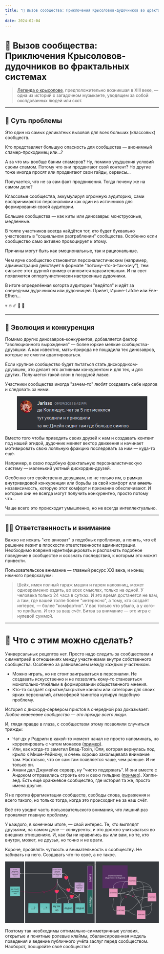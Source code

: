 ```yaml
---
title: "🐀 Вызов сообщества: Приключения Крысоловов-дудочников во фрактальных системах
"
date: 2024-02-04
---
```


# 🐀 Вызов сообщества: Приключения Крысоловов-дудочников во фрактальных системах

> [Легенда о крысолове](https://ru.wikipedia.org/wiki/Гамельнский_крысолов), предположительно возникшая в XIII веке, — одна из историй о загадочном музыканте, уводящем за собой околдованных людей или скот.

---

## 🎯 Суть проблемы

Это один из самых деликатных вызовов для всех больших (классовых) сообществ.

Кто представляет большую опасность для сообщества — анонимный спамер-проходимец или...?

А за что мы вообще баним спамеров? Ну, помимо ухудшения условий своим спамом. Потому что они продвигают свой контент? Но другие тоже иногда просят или продвигают свои гайды, сервисы...

Получается, что не за сам факт продвижения. Тогда почему же на самом деле?

Классовые сообщества, аккумулируя огромную аудиторию, сами воспринимаются персоналиями как один из источников для формирования своей аудитории.

Большие сообщества — как киты или динозавры: монструозные, медленные.

В толпе участников всегда найдётся тот, кто будет буквально участвовать в "социальном разграблении" сообщества. Особенно если сообщество само активно провоцирует к этому.

Причины могут быть как эмоциональные, так и рациональные.

Чем ярче сообщество становится персоналистическим (например, администрация действует в формате "потому-что-я-так-хочу"), тем сильнее этот дурной пример становится заразительным. И на свет появляются оппортунистически настроенные дудочники.

В итоге определённая когорта аудитории "ведётся" и идёт за очередным дудочником или дудочницей. Привет, Ирине-Lafdre или Еве-Efhen...

💀 🔥 ☄️ 🦕 🦖

---

## 🦖 Эволюция и конкуренция

Помимо других динозавров-конкурентов, добавляется фактор "эволюционного вырождения" — более юркие мелкие сообщества-друзяшки. А как известно, мать-природа не пощадила тех динозавров, которые не смогли адаптироваться.

Если крупное сообщество будет пытаться стать дискордиком-друзяшек, это делает его активным конкурентом и для тех, и для других. Получается такой слон в посудной лавке.

Участники сообщества иногда "зачем-то" любят создавать себе идолов и следовать за ними.


<div align="center">

![img_1.png](/images/assets/img-1.png)

</div>



Вместо того чтобы приводить своих друзей к нам и создавать контент под нашей эгидой, дудочник меняет вектор движения и начинает мотивировать свою лояльную фракцию последовать за ним — куда-то ещё.

Например, в свою подобную фрактальную персоналистическую систему — маленький уютный дискордик-друзей.

Особенно это свойственно девушкам, но не только им, в рамках внутривидовой конкуренции или борьбы за свой комфорт или ~~власть~~ независимость, которую этот комфорт и признание обеспечивают. И которые они не всегда могут получить конкурентно, просто потому что...

Чаще всего это происходит умышленно, но не всегда интеллектуально.

---

## 🕵️‍♂️ Ответственность и внимание

Важно не искать "кто виноват" в подобных проблемах, а понять, что её решение лежит в плоскости ответственности администрации. Необходимо вовремя идентифицировать и распознать подобное поведение в сообществе и осознать последствия, к которым это может привести.

Пользовательское внимание — главный ресурс XXI века, и конец немного предсказуем:

> Шейх, имея полный гараж машин и гарем наложниц, может одновременно ездить, во всех смыслах, только на одной. У человека только 24 часа в сутках. И это время достанется не вам, а там, где вашей толпе более "интересно", а тому, кто создаёт интерес, — более "комфортно". У вас только что убыло, а у кого-то прибыло. И это за ваш счёт. Битва за внимание — это игра с нулевой суммой.

---

# 🔧 Что с этим можно сделать?

Универсальных рецептов нет. Просто надо следить за сообществом и симметрией в отношениях между участниками внутри собственного сообщества. Особенно за равновесием между каждым участником.

- Можно играть, но не стоит заигрываться в персоналии. Не создавать искусственно и не позволять кому-то становиться монопольно-тяжёлым в формировании общественного мнения.
- Кто-то создаёт скрытые/закрытые каналы или категории для своих ярких персоналий, атмосферой таинства купируя подобную проблему.

История с дискорд-сервером пристов в очередной раз доказывает: *Любое ~~классовое~~ сообщество — это прежде всего люди*.

И, глядя правде в глаза, с сообществом этому позволили случиться трижды:
- Чат-дх у Родриги в какой-то момент начал не просто напоминать, но коррелировать с чатом монахов ([пример](https://discord.com/channels/217529277489479681/323531345961811968/1161727037258612796)).
- Или, как когда-то заметил Влад-Toxin, Юля, которая вернулась под крыло к Мише-Рейнону, и очень хорошо закольцевала внимание там. Настолько, что он сам там появляется чаще, чем раньше. И не только он.
- Амани дал Джумейке сервер, ну "чисто подержать". И они вместе с Андоком отправились строить его и свою гильдию ([пример](https://discord.com/channels/217529277489479681/323531345961811968/993818961458233384)). Хэппи-энд. Есть ещё оранжевое сообщество, где история та же, просто имена другие.

Я не против фрагментации сообществ, свободы слова, выражения и всего такого, но только тогда, когда это происходит не за наш счёт.

Всё это уводит часть пользовательского внимания, что лишний раз проявляет главную проблему.

У каждого, в конечном итоге, — свой интерес. Те, кто выглядят друзьями, на самом деле — конкуренты, и это должно учитываться во внешних отношениях. И, как бы ни нравились вы или вам, но те, кто внутри, может, не друзья, но точно и не враги.

Короче, проявлять чуткость и внимательность к сообществу. Не забивать на него. Создавать что-то своё, а не такое.


<div align="center">

![img_2.png](/images/assets/img-2.png)

</div>



Поэтому так необходимы оптимально-симметричные условия, открытые и понятные ролевые клаймы, сбалансированная модель поведения и ведение публичного учёта заслуг перед сообществом. Наоборот, поощряйте своё сообщество!





